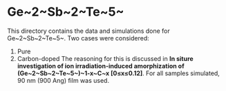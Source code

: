 # Ge~2~Sb~2~Te~5~
This directory contains the data and simulations done for Ge~2~Sb~2~Te~5~. 
Two cases were considered:
1. Pure
2. Carbon-doped
The reasoning for this is discussed in **In siture investigation of ion irradiation-induced amorphization of (Ge~2~Sb~2~Te~5~)~1-x~C~x [0$\leq$x$\leq$0.12]**.
For all samples simulated, 90 nm (900 Ang) film was used.
